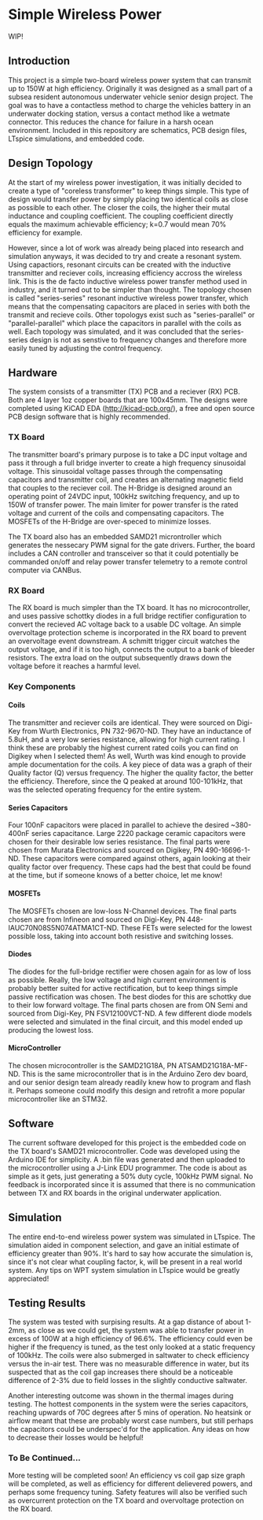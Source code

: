 # Simple Wireless Power

WIP!

## Introduction 
This project is a simple two-board wireless power system that can transmit up to 150W at high efficiency. Originally it was designed as a small part of a subsea resident autonomous underwater vehicle senior design project. The goal was to have a contactless method to charge the vehicles battery in an underwater docking station, versus a contact method like a wetmate connector. This reduces the chance for failure in a harsh ocean environment. Included in this repository are schematics, PCB design files, LTspice simulations, and embedded code.

## Design Topology
At the start of my wireless power investigation, it was initially decided to create a type of "coreless transformer" to keep things simple. This type of design would transfer power by simply placing two identical coils as close as possible to each other. The closer the coils, the higher their mutal inductance and coupling coefficient. The coupling coefficient directly equals the maximum achievable efficiency; k=0.7 would mean 70% efficiency for example. 

However, since a lot of work was already being placed into research and simulation anyways, it was decided to try and create a resonant system. Using capactiors, resonant circuits can be created with the inductive transmitter and reciever coils, increasing efficiency accross the wireless link. This is the de facto inductive wireless power transfer method used in industry, and it turned out to be simpler than thought. The topology chosen is called "series-series" resonant inductive wireless power transfer, which means that the compensating capacitors are placed in series with both the transmit and recieve coils. Other topologys exist such as "series-parallel" or "parallel-parallel" which place the capacitors in parallel with the coils as well. Each topology was simulated, and it was concluded that the series-series design is not as senstive to frequency changes and therefore more easily tuned by adjusting the control frequency.

## Hardware
The system consists of a transmitter (TX) PCB and a reciever (RX) PCB. Both are 4 layer 1oz copper boards that are 100x45mm. The designs were completed using KiCAD EDA (http://kicad-pcb.org/), a free and open source PCB design software that is highly recommended. 

### TX Board
The transmitter board's primary purpose is to take a DC input voltage and pass it through a full bridge inverter to create a high frequency sinusoidal voltage. This sinusoidal voltage passes through the compensating capacitors and transmitter coil, and creates an alternating magnetic field that couples to the reciever coil. The H-Bridge is designed around an operating point of 24VDC input, 100kHz switching frequency, and up to 150W of transfer power. The main limiter for power transfer is the rated voltage and current of the coils and compensating capacitors. The MOSFETs of the H-Bridge are over-speced to minimize losses. 

The TX board also has an embedded SAMD21 microntroller which generates the nessecary PWM signal for the gate drivers. Further, the board includes a CAN controller and transceiver so that it could potentially be commanded on/off and relay power transfer telemetry to a remote control computer via CANBus.

### RX Board
The RX board is much simpler than the TX board. It has no microcontroller, and uses passive schottky diodes in a full bridge rectifier configuration to convert the recieved AC voltage back to a usable DC voltage. An simple overvoltage protection scheme is incorporated in the RX board to prevent an overvoltage event downstream. A schmitt trigger circuit watches the output voltage, and if it is too high, connects the output to a bank of bleeder resistors. The extra load on the output subsequently draws down the voltage before it reaches a harmful level. 

### Key Components

#### Coils
The transmitter and reciever coils are identical. They were sourced on Digi-Key from Wurth Electronics, PN 732-9670-ND. They have an inductance of 5.8uH, and a very low series resistance, allowing for high current rating. I think these are probably the highest current rated coils you can find on Digikey when I selected them! As well, Wurth was kind enough to provide ample documentation for the coils. A key piece of data was a graph of their Quality factor (Q) versus frequency. The higher the quality factor, the better the efficiency. Therefore, since the Q peaked at around 100-101kHz, that was the selected operating frequency for the entire system.

#### Series Capacitors
Four 100nF capacitors were placed in parallel to achieve the desired ~380-400nF series capacitance. Large 2220 package ceramic capacitors were chosen for their desirable low series resistance. The final parts were chosen from Murata Electronics and sourced on Digikey, PN 490-16696-1-ND. These capacitors were compared against others, again looking at their quality factor over frequency. These caps had the best that could be found at the time, but if someone knows of a better choice, let me know! 

#### MOSFETs
The MOSFETs chosen are low-loss N-Channel devices. The final parts chosen are from Infineon and sourced on Digi-Key, PN 448-IAUC70N08S5N074ATMA1CT-ND. These FETs were selected for the lowest possible loss, taking into account both resistive and switching losses. 

#### Diodes
The diodes for the full-bridge rectifier were chosen again for as low of loss as possible. Really, the low voltage and high current environment is probably better suited for active rectification, but to keep things simple passive rectification was chosen. The best diodes for this are schottky due to their low forward voltage. The final parts chosen are from ON Semi and sourced from Digi-Key, PN FSV12100VCT-ND. A few different diode models were selected and simulated in the final circuit, and this model ended up producing the lowest loss. 

#### MicroController
The chosen microcontroller is the SAMD21G18A, PN ATSAMD21G18A-MF-ND. This is the same microcontroller that is in the Arduino Zero dev board, and our senior design team already readily knew how to program and flash it. Perhaps someone could modify this design and retrofit a more popular microcontroller like an STM32.

## Software
The current software developed for this project is the embedded code on the TX board's SAMD21 microcontroller. Code was developed using the Arduino IDE for simplicity. A .bin file was generated and then uploaded to the microcontroller using a J-Link EDU programmer. The code is about as simple as it gets, just generating a 50% duty cycle, 100kHz PWM signal. No feedback is incorporated since it is assumed that there is no communication between TX and RX boards in the original underwater application. 

## Simulation
The entire end-to-end wireless power system was simulated in LTspice. The simulation aided in component selection, and gave an initial estimate of efficiency greater than 90%. It's hard to say how accurate the simulation is, since it's not clear what coupling factor, k, will be present in a real world system. Any tips on WPT system simulation in LTspice would be greatly appreciated! 

## Testing Results
The system was tested with surpising results. At a gap distance of about 1-2mm, as close as we could get, the system was able to transfer power in excess of 100W at a high efficiency of 96.6%. The efficiency could even be higher if the frequency is tuned, as the test only looked at a static frequency of 100kHz. The coils were also submerged in saltwater to check efficiency versus the in-air test. There was no measurable difference in water, but its suspected that as the coil gap increases there should be a noticeable difference of 2-3% due to field losses in the slightly conductive saltwater.

Another interesting outcome was shown in the thermal images during testing. The hottest components in the system were the series capacitors, reaching upwards of 70C degrees after 5 mins of operation. No heatsink or airflow meant that these are probably worst case numbers, but still perhaps the capacitors could be underspec'd for the application. Any ideas on how to decrease their losses would be helpful! 

### To Be Continued...
More testing will be completed soon! An efficiency vs coil gap size graph will be completed, as well as efficiency for different delievered powers, and perhaps some frequency tuning. Safety features will also be verified such as overcurrent protection on the TX board and overvoltage protection on the RX board.


